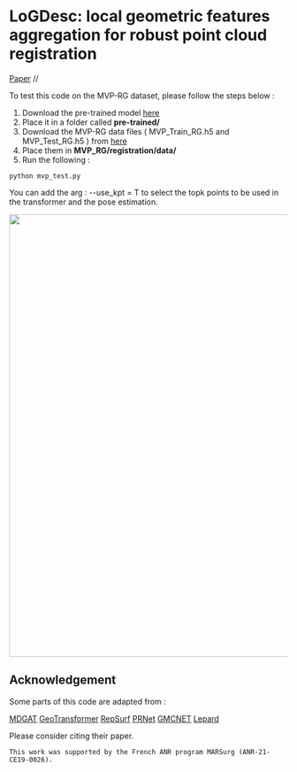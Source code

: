 # LoGDesc: local geometric features aggregation for robust point cloud registration    
[Paper](https://openaccess.thecvf.com/content/ACCV2024/html/Slimani_LoGDesc_Local_geometric_features_aggregation_for_robust_point_cloud_registration_ACCV_2024_paper.html) //

To test this code on the MVP-RG dataset, please follow the steps below :

1. Download the pre-trained model [here](https://cloud.isir.upmc.fr/s/2yYXiFDyLiKPcHj)
2. Place it in a folder called **pre-trained/**
3. Download the MVP-RG data files ( MVP_Train_RG.h5  and MVP_Test_RG.h5 ) from [here](https://github.com/paul007pl/MVP_Benchmark/tree/main/registration)
4. Place them in **MVP_RG/registration/data/**
5. Run the following :


```
python mvp_test.py

```

You can add the arg :  --use_kpt = T  to select the topk points to be used in the transformer and the pose estimation.






<img src="examples.png" width="800"/>



## Acknowledgement

Some parts of this code are adapted from : 

[MDGAT](https://github.com/chenghao-shi/MDGAT-matcher)
[GeoTransformer](https://github.com/qinzheng93/GeoTransformer)
[RepSurf](https://github.com/hancyran/RepSurf)
[PRNet](https://github.com/WangYueFt/prnet)
[GMCNET](https://github.com/paul007pl/GMCNet)
[Lepard](https://github.com/rabbityl/lepard.git)
 
Please consider citing their paper.


```
This work was supported by the French ANR program MARSurg (ANR-21-CE19-0026).

```
